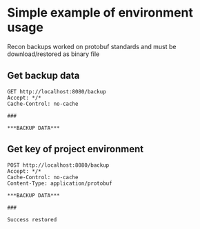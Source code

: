 # Simple example of environment usage
Recon backups worked on protobuf standards and must be download/restored as binary file

## Get backup data
```http
GET http://localhost:8080/backup
Accept: */*
Cache-Control: no-cache

###

***BACKUP DATA***
```
## Get key of project environment
```http
POST http://localhost:8080/backup
Accept: */*
Cache-Control: no-cache
Content-Type: application/protobuf

***BACKUP DATA***

###

Success restored
```